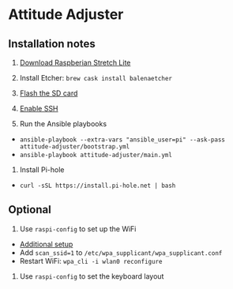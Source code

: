 # Attitude Adjuster

## Installation notes

1. [Download Raspberian Stretch Lite](https://www.raspberrypi.org/downloads/raspbian/)
1. Install Etcher: `brew cask install balenaetcher`
1. [Flash the SD card](https://www.raspberrypi.org/documentation/installation/installing-images/README.md)

1. [Enable SSH](https://www.raspberrypi.org/documentation/remote-access/ssh/)

1. Run the Ansible playbooks
  - `ansible-playbook --extra-vars "ansible_user=pi" --ask-pass attitude-adjuster/bootstrap.yml`
  - `ansible-playbook attitude-adjuster/main.yml`

1. Install Pi-hole
  - `curl -sSL https://install.pi-hole.net | bash`

## Optional

1. Use `raspi-config` to set up the WiFi
  - [Additional setup](https://www.raspberrypi.org/documentation/configuration/wireless/wireless-cli.md)
  - Add `scan_ssid=1` to `/etc/wpa_supplicant/wpa_supplicant.conf`
  - Restart WiFi: `wpa_cli -i wlan0 reconfigure`
1. Use `raspi-config` to set the keyboard layout

